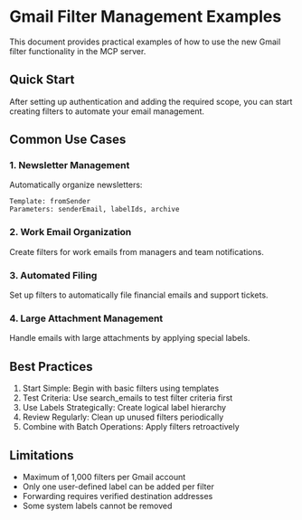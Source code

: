 # Gmail Filter Management Examples

This document provides practical examples of how to use the new Gmail filter functionality in the MCP server.

## Quick Start

After setting up authentication and adding the required scope, you can start creating filters to automate your email management.

## Common Use Cases

### 1. Newsletter Management
Automatically organize newsletters:

```
Template: fromSender
Parameters: senderEmail, labelIds, archive
```

### 2. Work Email Organization
Create filters for work emails from managers and team notifications.

### 3. Automated Filing
Set up filters to automatically file financial emails and support tickets.

### 4. Large Attachment Management
Handle emails with large attachments by applying special labels.

## Best Practices

1. Start Simple: Begin with basic filters using templates
2. Test Criteria: Use search_emails to test filter criteria first
3. Use Labels Strategically: Create logical label hierarchy
4. Review Regularly: Clean up unused filters periodically
5. Combine with Batch Operations: Apply filters retroactively

## Limitations

- Maximum of 1,000 filters per Gmail account
- Only one user-defined label can be added per filter
- Forwarding requires verified destination addresses
- Some system labels cannot be removed 